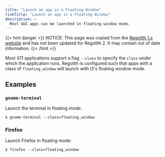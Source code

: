 ```yaml
---
title: "Launch an app in a Floating Window"
linkTitle: "Launch an app in a Floating Window"
description: >
  Most GUI apps can be launched in floating window mode.
---
```


{{< hint danger >}}
NOTICE: This page was copied from the [Regolith 1.x website](https://regolith-linux.org) and has not been updated for Regolith 2.  It may contain out of date information.
{{< /hint >}}

Most X11 applications support a flag `--class` to specify the `class` under which the application runs.  Regolith is configured such that apps with a class of `floating_window` will launch with i3's floating window mode.

## Examples

### `gnome-terminal`

Launch the terminal in floating mode:

```console
$ gnome-terminal --class=floating_window
```

### Firefox

Launch Firefox in floating mode:

```console
$ firefox --class=floating_window
```
